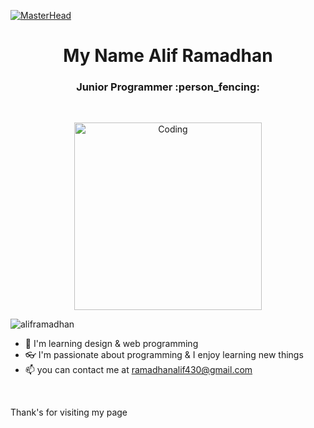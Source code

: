 [![MasterHead](https://drive.google.com/uc?export=view&id=1VyTWdNlkgBQJwFFbNtwgJXoFWzBNv5eA)](https://neobitose.io) 
<h1 align="center">My Name Alif Ramadhan</h1>
<h3 align="center">Junior Programmer :person_fencing:</h3>

<br>

<p align="center"><img align="center" alt="Coding" width="300" src="https://drive.google.com/uc?export=view&id=18PuSM2zwnIIIjeTBIqBvlACpt4G0Idfb" /></p>

<p align="left"> <img src="https://komarev.com/ghpvc/?username=NeoBitose&label=Profile%20views&color=0e75b6&style=flat" alt="aliframadhan" /> </p>


- 🔭 I'm learning design & web programming
- 👓 I'm passionate about programming & I enjoy learning new things
- 📫 you can contact me at ramadhanalif430@gmail.com
  
<br>

Thank's for visiting my page
  
<!--
**NeoBitose/NeoBitose** is a ✨ _special_ ✨ repository because its `README.md` (this file) appears on your GitHub profile.

Here are some ideas to get you started:

- 🔭 I’m currently working on ...
- 🌱 I’m currently learning ...
- 👯 I’m looking to collaborate on ...
- 🤔 I’m looking for help with ...
- 💬 Ask me about ...
- 📫 How to reach me: ...
- 😄 Pronouns: ...
- ⚡ Fun fact: ...
-->
